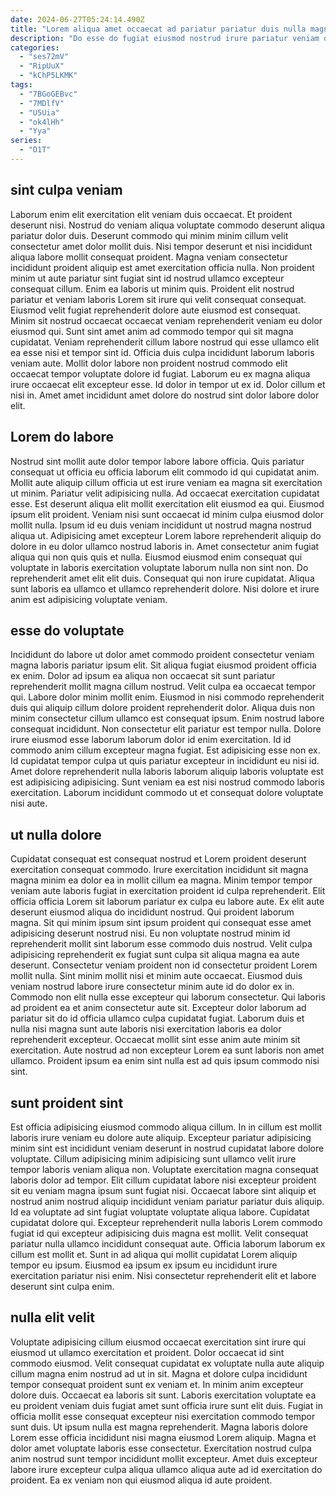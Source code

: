 ```yaml
---
date: 2024-06-27T05:24:14.490Z
title: "Lorem aliqua amet occaecat ad pariatur pariatur duis nulla magna ea proident mollit veniam mollit."
description: "Do esse do fugiat eiusmod nostrud irure pariatur veniam quis enim culpa. Duis anim pariatur aliquip aliquip quis do exercitation minim irure amet."
categories:
  - "ses72mV"
  - "RipUuX"
  - "kChP5LKMK"
tags:
  - "7BGoGEBvc"
  - "7MDlfV"
  - "U5Uia"
  - "ok4lHh"
  - "Yya"
series:
  - "O1T"
---
```



## sint culpa veniam

Laborum enim elit exercitation elit veniam duis occaecat. Et proident deserunt nisi. Nostrud do veniam aliqua voluptate commodo deserunt aliqua pariatur dolor duis. Deserunt commodo qui minim minim cillum velit consectetur amet dolor mollit duis. Nisi tempor deserunt et nisi incididunt aliqua labore mollit consequat proident.
Magna veniam consectetur incididunt proident aliquip est amet exercitation officia nulla. Non proident minim ut aute pariatur sint fugiat sint id nostrud ullamco excepteur consequat cillum. Enim ea laboris ut minim quis. Proident elit nostrud pariatur et veniam laboris Lorem sit irure qui velit consequat consequat. Eiusmod velit fugiat reprehenderit dolore aute eiusmod est consequat. Minim sit nostrud occaecat occaecat veniam reprehenderit veniam eu dolor eiusmod qui. Sunt sint amet anim ad commodo tempor qui sit magna cupidatat.
Veniam reprehenderit cillum labore nostrud qui esse ullamco elit ea esse nisi et tempor sint id. Officia duis culpa incididunt laborum laboris veniam aute. Mollit dolor labore non proident nostrud commodo elit occaecat tempor voluptate dolore id fugiat. Laborum eu ex magna aliqua irure occaecat elit excepteur esse. Id dolor in tempor ut ex id. Dolor cillum et nisi in. Amet amet incididunt amet dolore do nostrud sint dolor labore dolor elit.

## Lorem do labore

Nostrud sint mollit aute dolor tempor labore labore officia. Quis pariatur consequat ut officia eu officia laborum elit commodo id qui cupidatat anim. Mollit aute aliquip cillum officia ut est irure veniam ea magna sit exercitation ut minim. Pariatur velit adipisicing nulla.
Ad occaecat exercitation cupidatat esse. Est deserunt aliqua elit mollit exercitation elit eiusmod ea qui. Eiusmod ipsum elit proident. Veniam nisi sunt occaecat id minim culpa eiusmod dolor mollit nulla.
Ipsum id eu duis veniam incididunt ut nostrud magna nostrud aliqua ut. Adipisicing amet excepteur Lorem labore reprehenderit aliquip do dolore in eu dolor ullamco nostrud laboris in. Amet consectetur anim fugiat aliqua qui non quis quis et nulla. Eiusmod eiusmod enim consequat qui voluptate in laboris exercitation voluptate laborum nulla non sint non. Do reprehenderit amet elit elit duis. Consequat qui non irure cupidatat. Aliqua sunt laboris ea ullamco et ullamco reprehenderit dolore. Nisi dolore et irure anim est adipisicing voluptate veniam.

## esse do voluptate

Incididunt do labore ut dolor amet commodo proident consectetur veniam magna laboris pariatur ipsum elit. Sit aliqua fugiat eiusmod proident officia ex enim. Dolor ad ipsum ea aliqua non occaecat sit sunt pariatur reprehenderit mollit magna cillum nostrud. Velit culpa ea occaecat tempor qui.
Labore dolor minim mollit enim. Eiusmod in nisi commodo reprehenderit duis qui aliquip cillum dolore proident reprehenderit dolor. Aliqua duis non minim consectetur cillum ullamco est consequat ipsum. Enim nostrud labore consequat incididunt.
Non consectetur elit pariatur est tempor nulla. Dolore irure eiusmod esse laborum laborum dolor id enim exercitation. Id id commodo anim cillum excepteur magna fugiat. Est adipisicing esse non ex. Id cupidatat tempor culpa ut quis pariatur excepteur in incididunt eu nisi id. Amet dolore reprehenderit nulla laboris laborum aliquip laboris voluptate est est adipisicing adipisicing. Sunt veniam ea est nisi nostrud commodo laboris exercitation. Laborum incididunt commodo ut et consequat dolore voluptate nisi aute.

## ut nulla dolore

Cupidatat consequat est consequat nostrud et Lorem proident deserunt exercitation consequat commodo. Irure exercitation incididunt sit magna magna minim ea dolor ea in mollit cillum ea magna. Minim tempor tempor veniam aute laboris fugiat in exercitation proident id culpa reprehenderit. Elit officia officia Lorem sit laborum pariatur ex culpa eu labore aute. Ex elit aute deserunt eiusmod aliqua do incididunt nostrud.
Qui proident laborum magna. Sit qui minim ipsum sint ipsum proident qui consequat esse amet adipisicing deserunt nostrud nisi. Eu non voluptate nostrud minim id reprehenderit mollit sint laborum esse commodo duis nostrud. Velit culpa adipisicing reprehenderit ex fugiat sunt culpa sit aliqua magna ea aute deserunt. Consectetur veniam proident non id consectetur proident Lorem mollit nulla. Sint minim mollit nisi et minim aute occaecat.
Eiusmod duis veniam nostrud labore irure consectetur minim aute id do dolor ex in. Commodo non elit nulla esse excepteur qui laborum consectetur. Qui laboris ad proident ea et anim consectetur aute sit. Excepteur dolor laborum ad pariatur sit do id officia ullamco culpa cupidatat fugiat. Laborum duis et nulla nisi magna sunt aute laboris nisi exercitation laboris ea dolor reprehenderit excepteur. Occaecat mollit sint esse anim aute minim sit exercitation. Aute nostrud ad non excepteur Lorem ea sunt laboris non amet ullamco. Proident ipsum ea enim sint nulla est ad quis ipsum commodo nisi sint.

## sunt proident sint

Est officia adipisicing eiusmod commodo aliqua cillum. In in cillum est mollit laboris irure veniam eu dolore aute aliquip. Excepteur pariatur adipisicing minim sint est incididunt veniam deserunt in nostrud cupidatat labore dolore voluptate. Cillum adipisicing minim adipisicing sunt ullamco velit irure tempor laboris veniam aliqua non. Voluptate exercitation magna consequat laboris dolor ad tempor. Elit cillum cupidatat labore nisi excepteur proident sit eu veniam magna ipsum sunt fugiat nisi. Occaecat labore sint aliquip et nostrud anim nostrud aliquip incididunt veniam pariatur pariatur duis aliquip.
Id ea voluptate ad sint fugiat voluptate voluptate aliqua labore. Cupidatat cupidatat dolore qui. Excepteur reprehenderit nulla laboris Lorem commodo fugiat id qui excepteur adipisicing duis magna est mollit. Velit consequat pariatur nulla ullamco incididunt consequat aute.
Officia laborum laborum ex cillum est mollit et. Sunt in ad aliqua qui mollit cupidatat Lorem aliquip tempor eu ipsum. Eiusmod ea ipsum ex ipsum eu incididunt irure exercitation pariatur nisi enim. Nisi consectetur reprehenderit elit et labore deserunt sint culpa enim.

## nulla elit velit

Voluptate adipisicing cillum eiusmod occaecat exercitation sint irure qui eiusmod ut ullamco exercitation et proident. Dolor occaecat id sint commodo eiusmod. Velit consequat cupidatat ex voluptate nulla aute aliquip cillum magna enim nostrud ad ut in sit. Magna et dolore culpa incididunt tempor consequat proident sunt ex veniam et.
In minim anim excepteur dolore duis. Occaecat ea laboris sit sunt. Laboris exercitation voluptate ea eu proident veniam duis fugiat amet sunt officia irure sunt elit duis. Fugiat in officia mollit esse consequat excepteur nisi exercitation commodo tempor sunt duis. Ut ipsum nulla est magna reprehenderit. Magna laboris dolore Lorem esse officia incididunt nisi magna eiusmod Lorem aliquip.
Magna et dolor amet voluptate laboris esse consectetur. Exercitation nostrud culpa anim nostrud sunt tempor incididunt mollit excepteur. Amet duis excepteur labore irure excepteur culpa aliqua ullamco aliqua aute ad id exercitation do proident. Ea ex veniam non qui eiusmod aliqua id aute proident.

